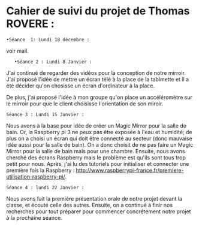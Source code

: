 
# Cahier de suivi du projet de Thomas ROVERE :
    •Séance  1: Lundi 18 décembre :
    
voir mail.

       •Séance 2 : Lundi 8 Janvier :

J'ai continué de regarder des vidéos pour la conception de notre mirroir. J'ai proposé l'idée de mettre un écran télé à la place de la tablmette et il a été décider qu'on chosisse un écran d'ordinateur à la place.

 De plus, j'ai proposé l'idée à mon groupe qu'on place un accéléromètre sur le mirroir pour que le client choisisse l'orientation de son miroir.

    Séance 3 : Lundi 15 Janvier :
    
Nous avons à la base pour idée de créer un Magic Mirror pour la salle de bain. Or, la Raspberry pi 3 ne peux pas être exposée à l'eau et humidité; de plus on a choisi un écran qui doit être connecté au secteur (donc mauvaise idée aussi pour la salle de bain). On a donc choisit de ne pas faire un Magic Mirror pour la salle de bain mais pour une chambre.
Ensuite, nous avons cherché des écrans Raspberry mais le problème est qu'ils sont tous trop petit pour nous.
Après, j'ai lu des tutoriels pour initialiser et connecter une première fois la Raspberry : http://www.raspberrypi-france.fr/premiere-utilisation-raspberry-pi/.

    Séance 4 : lundi 22 Janvier :

Nous avons fait la première présentation orale de notre projet devant la classe, et écouté celle des autres.
Ensuite, on a continué à finir nos recherches pour tout préparer pour commencer concrétement notre projet à la prochaine séance.
